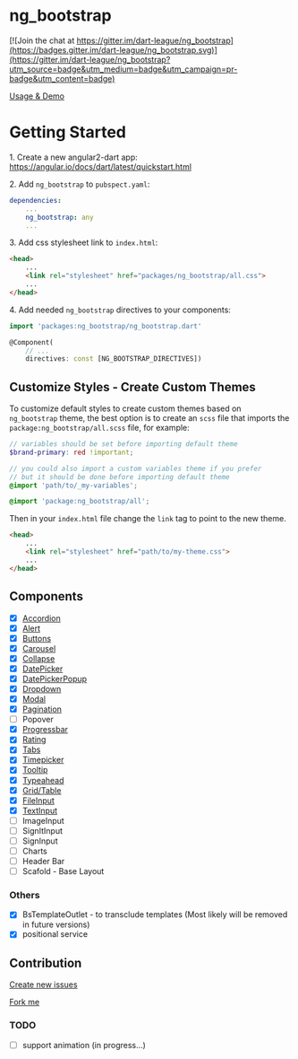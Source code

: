 # ng_bootstrap

[![Join the chat at https://gitter.im/dart-league/ng_bootstrap](https://badges.gitter.im/dart-league/ng_bootstrap.svg)](https://gitter.im/dart-league/ng_bootstrap?utm_source=badge&utm_medium=badge&utm_campaign=pr-badge&utm_content=badge)

[Usage & Demo](http://dart-league.github.io/ng_bootstrap/)

# Getting Started

1\. Create a new angular2-dart app: https://angular.io/docs/dart/latest/quickstart.html

2\. Add `ng_bootstrap` to `pubspect.yaml`:

```yaml
dependencies:
    ...
    ng_bootstrap: any
    ...
```

3\. Add css stylesheet link to `index.html`:

```html
<head>
    ...
    <link rel="stylesheet" href="packages/ng_bootstrap/all.css">
    ...
</head>
```

4\. Add needed `ng_bootstrap` directives to your components:

```dart
import 'packages:ng_bootstrap/ng_bootstrap.dart'

@Component(
    // ...
    directives: const [NG_BOOTSTRAP_DIRECTIVES])
```

## Customize Styles - Create Custom Themes

To customize default styles to create custom themes based on `ng_bootstrap` theme,
the best option is to create an `scss` file that imports the `package:ng_bootstrap/all.scss`
file, for example:

```scss
// variables should be set before importing default theme
$brand-primary: red !important;

// you could also import a custom variables theme if you prefer
// but it should be done before importing default theme
@import 'path/to/_my-variables';

@import 'package:ng_bootstrap/all';
```

Then in your `index.html` file change the `link` tag to point to the new theme.


```html
<head>
    ...
    <link rel="stylesheet" href="path/to/my-theme.css">
    ...
</head>
```

## Components

- [x] [Accordion](http://dart-league.github.io/ng_bootstrap/#accordion)
- [x] [Alert](http://dart-league.github.io/ng_bootstrap/#alert)
- [x] [Buttons](http://dart-league.github.io/ng_bootstrap/#buttons)
- [x] [Carousel](http://dart-league.github.io/ng_bootstrap/#carousel)
- [x] [Collapse](http://dart-league.github.io/ng_bootstrap/#collapse)
- [x] [DatePicker](http://dart-league.github.io/ng_bootstrap/#datepicker)
- [x] [DatePickerPopup](http://dart-league.github.io/ng_bootstrap/#datepicker)
- [x] [Dropdown](http://dart-league.github.io/ng_bootstrap/#dropdown)
- [x] [Modal](http://dart-league.github.io/ng_bootstrap/#modal)
- [x] [Pagination](http://dart-league.github.io/ng_bootstrap/#pagination)
- [ ] Popover
- [x] [Progressbar](http://dart-league.github.io/ng_bootstrap/#progressbar)
- [x] [Rating](http://dart-league.github.io/ng_bootstrap/#rating)
- [x] [Tabs](http://dart-league.github.io/ng_bootstrap/#tabs)
- [x] [Timepicker](http://dart-league.github.io/ng_bootstrap/#timepicker)
- [x] [Tooltip](http://dart-league.github.io/ng_bootstrap/#tooltip)
- [x] [Typeahead](http://dart-league.github.io/ng_bootstrap/#typeahead)
- [x] [Grid/Table](http://dart-league.github.io/ng_bootstrap/build/web/index.html#table)
- [x] [FileInput](http://dart-league.github.io/ng_bootstrap/build/web/index.html#file_upload)
- [x] [TextInput](http://dart-league.github.io/ng_bootstrap/build/web/index.html#text_input)
- [ ] ImageInput
- [ ] SignItInput
- [ ] SignInput
- [ ] Charts
- [ ] Header Bar
- [ ] Scafold - Base Layout

### Others
- [x] BsTemplateOutlet - to transclude templates (Most likely will be removed in future versions)
- [x] positional service

## Contribution

[Create new issues](https://github.com/dart-league/ng_bootstrap/issues/new)

[Fork me](https://github.com/dart-league/ng_bootstrap/issues#fork-destination-box)


### TODO
- [ ] support animation  (in progress...)
